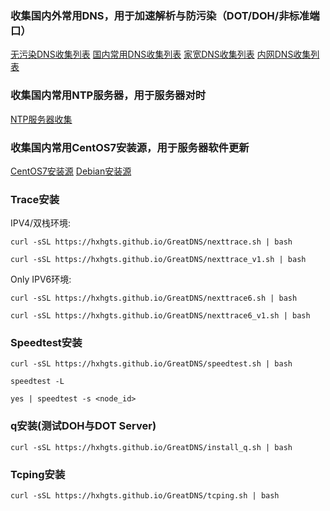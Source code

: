 ### 收集国内外常用DNS，用于加速解析与防污染（DOT/DOH/非标准端口）

[无污染DNS收集列表](/CleanDNS.md)  [国内常用DNS收集列表](/PublicDNS.md)  [家宽DNS收集列表](/ISPDNS.md)  [内网DNS收集列表](/LanDNS.md)

### 收集国内常用NTP服务器，用于服务器对时

[NTP服务器收集](/ntp.md)

### 收集国内常用CentOS7安装源，用于服务器软件更新

[CentOS7安装源](/AddSource_CentOS7.md) [Debian安装源](/AddSource_Debian.md)

### Trace安装

IPV4/双栈环境:
```
curl -sSL https://hxhgts.github.io/GreatDNS/nexttrace.sh | bash
```
```
curl -sSL https://hxhgts.github.io/GreatDNS/nexttrace_v1.sh | bash
```
Only IPV6环境:
```
curl -sSL https://hxhgts.github.io/GreatDNS/nexttrace6.sh | bash
```
```
curl -sSL https://hxhgts.github.io/GreatDNS/nexttrace6_v1.sh | bash
```
### Speedtest安装

```
curl -sSL https://hxhgts.github.io/GreatDNS/speedtest.sh | bash

speedtest -L

yes | speedtest -s <node_id>
```

### q安装(测试DOH与DOT Server)

```
curl -sSL https://hxhgts.github.io/GreatDNS/install_q.sh | bash
```

### Tcping安装

```
curl -sSL https://hxhgts.github.io/GreatDNS/tcping.sh | bash
```
